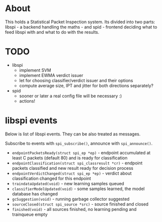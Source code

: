 About
=====

This holds a Statistical Packet Inspection system. Its divided into two parts: libspi - a backend handling the maths -
and spid - frontend deciding what to feed libspi with and what to do with the results.

TODO
====

* libspi
  * implement SVM
  * implement EWMA verdict issuer
  * let for choosing classifier/verdict issuer and their options
  * compute average size, IPT and jitter for both directions separately?
* spid
  * sooner or later a real config file will be necessary :)
  * actions!

libspi events
=============

Below is list of libspi events. They can be also treated as messages.

Subscribe to events with `spi_subscribe()`, announce with `spi_announce()`.

* `endpointPacketsReady(struct spi_ep *ep)` - endpoint accumulated at least C packets (default 80) and
  is ready for classification
* `endpointClassification(struct spi_classresult *cr)` - endpoint packets classified and new result ready
  for decision process
* `endpointVerdictChanged(struct spi_ep *ep)` - verdict about classification changed for this endpoint
* `traindataUpdated(void)` - new learning samples queued
* `classifierModelUpdated(void)` - some samples learned, the model database has changed
* `gcSuggestion(void)` - running garbage collector suggested
* `sourceClosed(struct spi_source *src)` - source finished and closed
* `finished(void)` - all sources finished, no learning pending and trainqueue empty
